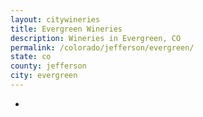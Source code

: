 ```yaml
---
layout: citywineries
title: Evergreen Wineries
description: Wineries in Evergreen, CO
permalink: /colorado/jefferson/evergreen/
state: co
county: jefferson
city: evergreen
---
```

-
